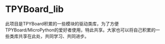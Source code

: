 # TPYBoard_lib

此项目是TPYBoard积累的一些模块的驱动类库，为了方便TPYBoard/MicroPython的爱好者使用，特此共享。大家也可以将自己积累的一些类库共享在此处，共同学习、共同进步。
